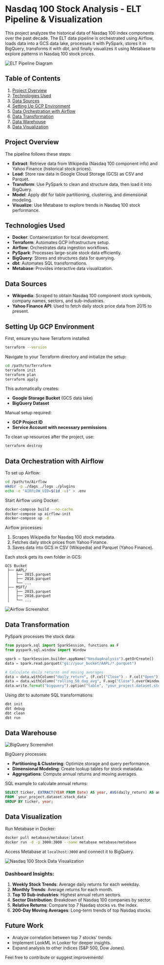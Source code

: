 # Nasdaq 100 Stock Analysis - ELT Pipeline & Visualization

This project analyzes the historical data of Nasdaq 100 index components over the past decade. The ELT data pipeline is orchestrated using Airflow, loads data into a GCS data lake, processes it with PySpark, stores it in BigQuery, transforms it with dbt, and finally visualizes it using Metabase to explore patterns in Nasdaq 100 stock prices.

![ELT Pipeline Diagram](images/Diagram.png)

## Table of Contents
1. [Project Overview](#project-overview)
2. [Technologies Used](#technologies-used)
3. [Data Sources](#data-sources)
4. [Setting Up GCP Environment](#setting-up-gcp-environment)
5. [Data Orchestration with Airflow](#data-orchestration-with-airflow)
6. [Data Transformation](#data-transformation)
7. [Data Warehouse](#data-warehouse)
8. [Data Visualization](#data-visualization)

## Project Overview
The pipeline follows these steps:
- **Extract**: Retrieve data from Wikipedia (Nasdaq 100 component info) and Yahoo Finance (historical stock prices).
- **Load**: Store raw data in Google Cloud Storage (GCS) as CSV and Parquet.
- **Transform**: Use PySpark to clean and structure data, then load it into BigQuery.
- **Model**: Apply dbt for table partitioning, clustering, and dimensional modeling.
- **Visualize**: Use Metabase to explore trends in Nasdaq 100 stock performance.

## Technologies Used
- **Docker**: Containerization for local development.
- **Terraform**: Automates GCP infrastructure setup.
- **Airflow**: Orchestrates data ingestion workflows.
- **PySpark**: Processes large-scale stock data efficiently.
- **BigQuery**: Stores and structures data for querying.
- **dbt**: Automates SQL transformations.
- **Metabase**: Provides interactive data visualization.

## Data Sources
- **Wikipedia**: Scraped to obtain Nasdaq 100 component stock symbols, company names, sectors, and sub-industries.
- **Yahoo Finance API**: Used to fetch daily stock price data from 2015 to present.

## Setting Up GCP Environment
First, ensure you have Terraform installed:
```bash
terraform --version
```

Navigate to your Terraform directory and initialize the setup:
```bash
cd /path/to/Terraform
terraform init
terraform plan
terraform apply
```

This automatically creates:
- **Google Storage Bucket** (GCS data lake)
- **BigQuery Dataset**

Manual setup required:
- **GCP Project ID**
- **Service Account with necessary permissions**

To clean up resources after the project, use:
```bash
terraform destroy
```

## Data Orchestration with Airflow
To set up Airflow:
```bash
cd /path/to/Airflow
mkdir -p ./dags ./logs ./plugins
echo -e "AIRFLOW_UID=$(id -u)" > .env
```

Start Airflow using Docker:
```bash
docker-compose build --no-cache
docker-compose up airflow-init
docker-compose up -d
```

Airflow processes:
1. Scrapes Wikipedia for Nasdaq 100 stock metadata.
2. Fetches daily stock prices from Yahoo Finance.
3. Saves data into GCS in CSV (Wikipedia) and Parquet (Yahoo Finance).

Each stock gets its own folder in GCS:
```plaintext
GCS Bucket
 ├── AAPL/
 │   ├── 2015.parquet
 │   ├── 2016.parquet
 │   └── ...
 ├── MSFT/
 │   ├── 2015.parquet
 │   ├── 2016.parquet
 │   └── ...
```

![Airflow Screenshot](images/Airflow.png)

## Data Transformation
PySpark processes the stock data:
```python
from pyspark.sql import SparkSession, functions as F
from pyspark.sql.window import Window

spark = SparkSession.builder.appName("NasdaqAnalysis").getOrCreate()
data = spark.read.parquet("gs://your_bucket/AAPL/*.parquet")

# Calculate daily returns and moving averages
data = data.withColumn("daily_return", (F.col("Close") - F.col("Open")) / F.col("Open"))
data = data.withColumn("rolling_50_day_avg", F.avg("Close").over(Window.partitionBy("ticker").orderBy("Date").rowsBetween(-50, 0)))
data.write.format("bigquery").option("table", "your_project.dataset.stock_data").save()
```

Using dbt to automate SQL transformations:
```bash
dbt init
dbt debug
dbt clean
dbt run
```

## Data Warehouse

![BigQuery Screenshot](images/BigQuery.png)

BigQuery processes:
- **Partitioning & Clustering**: Optimize storage and query performance.
- **Dimensional Modeling**: Create lookup tables for stock metadata.
- **Aggregations**: Compute annual returns and moving averages.

SQL example to calculate annual returns:
```sql
SELECT ticker, EXTRACT(YEAR FROM Date) AS year, AVG(daily_return) AS annual_avg_return
FROM `your_project.dataset.stock_data`
GROUP BY ticker, year;
```

## Data Visualization
Run Metabase in Docker:
```bash
docker pull metabase/metabase:latest
docker run -d -p 3000:3000 --name metabase metabase/metabase
```

Access Metabase at `localhost:3000` and connect it to BigQuery.

![Nasdaq 100 Stock Data Visualization](images/Metabase.png)

### Dashboard Insights:
1. **Weekly Stock Trends**: Average daily returns for each weekday.
2. **Monthly Trends**: Average returns for each month.
3. **Top 10 Sub-industries**: Highest annual return sectors.
4. **Sector Distribution**: Breakdown of Nasdaq 100 companies by sector.
5. **Relative Returns**: Compare top 7 Nasdaq stocks vs. the index.
6. **200-Day Moving Averages**: Long-term trends of top Nasdaq stocks.

## Future Work
- Analyze correlation between top 7 stocks' trends.
- Implement LookML in Looker for deeper insights.
- Expand analysis to other indices (S&P 500, Dow Jones).

Feel free to contribute or suggest improvements!